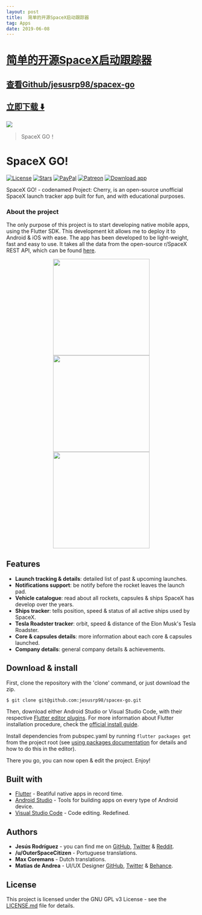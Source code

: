 ```yaml
---
layout: post
title:  简单的开源SpaceX启动跟踪器
tag: Apps
date: 2019-06-08
---
```


# [简单的开源SpaceX启动跟踪器 ](http://github.com/jesusrp98/spacex-go) 



## [查看Github/jesusrp98/spacex-go](http://github.com/jesusrp98/spacex-go)
## [立即下载 ️⬇️ ](https://codeload.github.com/jesusrp98/spacex-go/zip/master) 


 
![](https://flutterawesome.com/content/images/2018/11/SpaceX-GO.jpg)
 
>
> SpaceX GO！
>

 
# SpaceX GO!
[![License](https://img.shields.io/github/license/jesusrp98/spacex-go.svg?style=for-the-badge)](https://www.gnu.org/licenses/gpl-3.0.en.html)
[![Stars](https://img.shields.io/github/stars/jesusrp98/spacex-go.svg?style=for-the-badge)](https://github.com/jesusrp98/spacex-go/stargazers)
[![PayPal](https://img.shields.io/badge/Donate-PayPal-blue.svg?style=for-the-badge)](https://www.paypal.com/paypalme/my/profile)
[![Patreon](https://img.shields.io/badge/Support-Patreon-orange.svg?style=for-the-badge)](https://www.patreon.com/jesusrp98)
[![Download app](https://img.shields.io/badge/Google-PlayStore-green.svg?style=for-the-badge)](https://play.google.com/store/apps/details?id=com.chechu.cherry)

SpaceX GO! - codenamed Project: Cherry, is an open-source unofficial SpaceX launch tracker app built for fun, and with educational purposes. 

### About the project
The only purpose of this project is to start developing native mobile apps, using the Flutter SDK. This development kit allows me to deploy it to Android & iOS with ease. The app has been developed to be light-weight, fast and easy to use. It takes all the data from the open-source r/SpaceX REST API, which can be found [here](https://github.com/r-spacex/SpaceX-API).

<p align="center">
  <img src="https://raw.githubusercontent.com/jesusrp98/spacex-go/master/screenshots/0.png" width="256" hspace="8"/>
  <img src="https://raw.githubusercontent.com/jesusrp98/spacex-go/master/screenshots/1.png" width="256" hspace="8"/>
  <img src="https://raw.githubusercontent.com/jesusrp98/spacex-go/master/screenshots/2.png" width="256" hspace="8"/>
</p>

## Features
* **Launch tracking & details**: detailed list of past & upcoming launches.
* **Notifications support**: be notify before the rocket leaves the launch pad.
* **Vehicle catalogue**: read about all rockets, capsules & ships SpaceX has develop over the years.
* **Ships tracker**: tells position, speed & status of all active ships used by SpaceX.
* **Tesla Roadster tracker**: orbit, speed & distance of the Elon Musk's Tesla Roadster.
* **Core & capsules details**: more information about each core & capsules launched.
* **Company details**: general company details & achievements.

## Download & install
First, clone the repository with the 'clone' command, or just download the zip.

```
$ git clone git@github.com:jesusrp98/spacex-go.git
```

Then, download either Android Studio or Visual Studio Code, with their respective [Flutter editor plugins](https://flutter.io/get-started/editor/). For more information about Flutter installation procedure, check the [official install guide](https://flutter.io/get-started/install/).

Install dependencies from pubspec.yaml by running `flutter packages get` from the project root (see [using packages documentation](https://flutter.io/using-packages/#adding-a-package-dependency-to-an-app) for details and how to do this in the editor). 

There you go, you can now open & edit the project. Enjoy!

## Built with
* [Flutter](https://flutter.io/) - Beatiful native apps in record time.
* [Android Studio](https://developer.android.com/studio/index.html/) - Tools for building apps on every type of Android device.
* [Visual Studio Code](https://code.visualstudio.com/) - Code editing. Redefined.

## Authors
* **Jesús Rodríguez** - you can find me on [GitHub](https://github.com/jesusrp98), [Twitter](https://twitter.com/jesusrp98) & [Reddit](https://www.reddit.com/user/jesusrp98).
* **/u/OuterSpaceCitizen** - Portuguese translations.
* **Max Coremans** - Dutch translations.
* **Matias de Andrea** - UI/UX Designer [GitHub](https://github.com/deandreamatias), [Twitter](https://twitter.com/deandreamatias) & [Behance](https://www.behance.net/deandreamatias).

## License
This project is licensed under the GNU GPL v3 License - see the [LICENSE.md](LICENSE.md) file for details.

